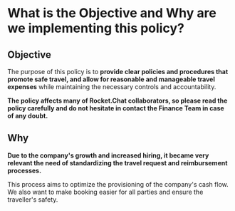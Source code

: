 # What is the Objective and Why are we implementing this policy?

## **Objective**

The purpose of this policy is to **provide clear policies and procedures that promote safe travel, and allow for reasonable and manageable travel expenses** while maintaining the necessary controls and accountability.

**The policy affects many of Rocket.Chat collaborators, so please read the policy carefully and do not hesitate in contact the Finance Team in case of any doubt.**

## **Why**

**Due to the company's growth and increased hiring, it became very relevant the need of standardizing the travel request and reimbursement processes.**

This process aims to optimize the provisioning of the company's cash flow. We also want to make booking easier for all parties and ensure the traveller's safety.

